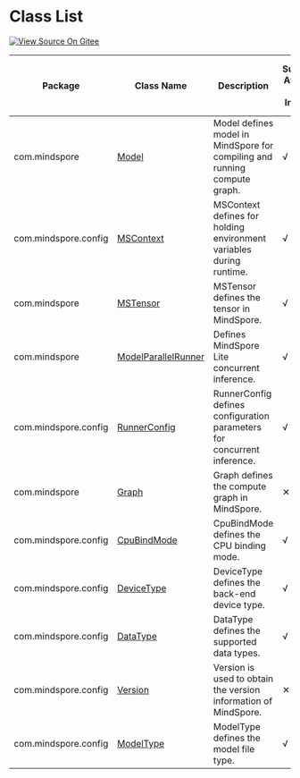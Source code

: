 # Class List

[![View Source On Gitee](https://mindspore-website.obs.cn-north-4.myhuaweicloud.com/website-images/r2.0/resource/_static/logo_source_en.png)](https://gitee.com/mindspore/docs/blob/r2.0/docs/lite/api/source_en/api_java/class_list.md)

| Package                   | Class Name | Description                                              | Supported At Cloud-side Inference | Supported At Device-side Inference |
| ------------------------- | ------------------------------------------------------------ | ------------------------------------------------------------ |--------|--------|
| com.mindspore        | [Model](https://www.mindspore.cn/lite/api/en/r2.0/api_java/model.html) | Model defines model in MindSpore for compiling and running compute graph.  | √      | √      |
| com.mindspore.config | [MSContext](https://www.mindspore.cn/lite/api/en/r2.0/api_java/mscontext.html) | MSContext defines for holding environment variables during runtime.                         | √      | √      |
| com.mindspore        | [MSTensor](https://www.mindspore.cn/lite/api/en/r2.0/api_java/mstensor.html) | MSTensor defines the tensor in MindSpore.          | √      | √      |
| com.mindspore        | [ModelParallelRunner](https://www.mindspore.cn/lite/api/en/r2.0/api_java/model_parallel_runner.html) | Defines MindSpore Lite concurrent inference.            | √      | ✕      |
| com.mindspore.config   | [RunnerConfig](https://www.mindspore.cn/lite/api/en/r2.0/api_java/runner_config.html) | RunnerConfig defines configuration parameters for concurrent inference.             | √      | ✕      |
| com.mindspore        | [Graph](https://www.mindspore.cn/lite/api/en/r2.0/api_java/graph.html) | Graph defines the compute graph in MindSpore.           | ✕      | √      |
| com.mindspore.config | [CpuBindMode](https://gitee.com/mindspore/mindspore/blob/r2.0/mindspore/lite/java/src/main/java/com/mindspore/config/CpuBindMode.java) | CpuBindMode defines the CPU binding mode.                                | √      | √      |
| com.mindspore.config | [DeviceType](https://gitee.com/mindspore/mindspore/blob/r2.0/mindspore/lite/java/src/main/java/com/mindspore/config/DeviceType.java) | DeviceType defines the back-end device type.                                | √      | √      |
| com.mindspore.config  | [DataType](https://gitee.com/mindspore/mindspore/blob/r2.0/mindspore/lite/java/src/main/java/com/mindspore/config/DataType.java) | DataType defines the supported data types.                             | √      | √      |
| com.mindspore.config   | [Version](https://gitee.com/mindspore/mindspore/blob/r2.0/mindspore/lite/java/src/main/java/com/mindspore/config/Version.java) | Version is used to obtain the version information of MindSpore.                    | ✕      | √      |
| com.mindspore.config   | [ModelType](https://gitee.com/mindspore/mindspore/blob/r2.0/mindspore/lite/java/src/main/java/com/mindspore/config/ModelType.java) | ModelType defines the model file type.                  | √      | √      |
